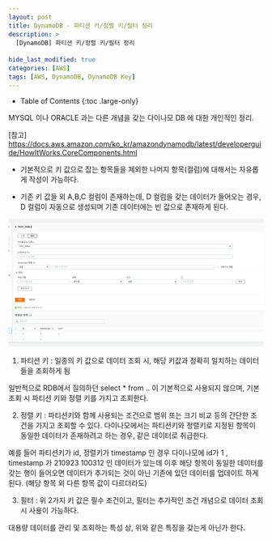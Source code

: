 ```yaml
---
layout: post
title: DynamoDB - 파티션 키/정렬 키/필터 정리
description: >
  [DynamoDB] 파티션 키/정렬 키/필터 정리

hide_last_modified: true
categories: [AWS]
tags: [AWS, DynamoDB, DynamoDB Key]
---
```


- Table of Contents
{:toc .large-only}

MYSQL 이나 ORACLE 과는 다른 개념을 갖는 다이나모 DB 에 대한 개인적인 정리.

[참고] https://docs.aws.amazon.com/ko_kr/amazondynamodb/latest/developerguide/HowItWorks.CoreComponents.html

- 기본적으로 키 값으로 잡는 항목들을 제외한 나머지 항목(컬럼)에 대해서는 자유롭게 작성이 가능하다.

- 기존 키 값들 외 A,B,C 컬럼이 존재하는데, D 컬럼을 갖는 데이터가 들어오는 경우, D 컬럼이 자동으로 생성되며 기존 데이터에는 빈 값으로 존재하게 된다.

![dynamokey1](/assets/img/AWS/dynamokey1.png)

1. 파티션 키 : 일종의 키 값으로 데이터 조회 시, 해당 키값과 정확히 일치하는 데이터들을 조회하게 됨

일반적으로 RDB에서 질의하던 select \* from .. 이 기본적으로 사용되지 않으며, 기본조회 시 파티션 키와 정렬 키를 가지고 조회한다.

2. 정렬 키 : 파티션키와 함께 사용되는 조건으로 범위 또는 크기 비교 등의 간단한 조건을 가지고 조회할 수 있다.
   다이나모에서는 파티션키와 정렬키로 지정된 항목이 동일한 데이터가 존재하려고 하는 경우, 같은 데이터로 취급한다.

예를 들어 파티션키가 id, 정렬키가 timestamp 인 경우
다이나모에 id가 1 , timestamp 가 210923 100312 인 데이터가 있는데
이후 해당 항목이 동일한 데이터를 갖는 행이 들어오면 데이터가 추가되는 것이 아닌 기존에 있던 데이터를 업데이트 하게된다. (해당 항목 외 다른 항목 값이 다르더라도)

3. 필터 : 위 2가지 키 값은 필수 조건이고, 필터는 추가적인 조건 개념으로 데이터 조회 시 사용이 가능하다.

대용량 데이터를 관리 및 조회하는 특성 상, 위와 같은 특징을 갖는게 아닌가 한다.
